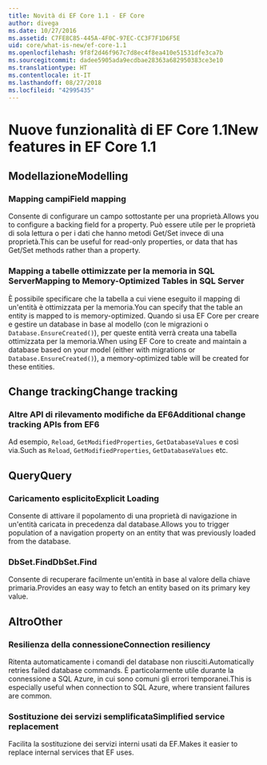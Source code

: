 ```yaml
---
title: Novità di EF Core 1.1 - EF Core
author: divega
ms.date: 10/27/2016
ms.assetid: C7FE8C85-445A-4F0C-97EC-CC3F7F1D6F5E
uid: core/what-is-new/ef-core-1.1
ms.openlocfilehash: 9f8f2d46f967c7d8ec4f8ea410e51531dfe3ca7b
ms.sourcegitcommit: dadee5905ada9ecdbae28363a682950383ce3e10
ms.translationtype: HT
ms.contentlocale: it-IT
ms.lasthandoff: 08/27/2018
ms.locfileid: "42995435"
---
```

# <a name="new-features-in-ef-core-11"></a><span data-ttu-id="135d2-102">Nuove funzionalità di EF Core 1.1</span><span class="sxs-lookup"><span data-stu-id="135d2-102">New features in EF Core 1.1</span></span>

## <a name="modelling"></a><span data-ttu-id="135d2-103">Modellazione</span><span class="sxs-lookup"><span data-stu-id="135d2-103">Modelling</span></span>
### <a name="field-mapping"></a><span data-ttu-id="135d2-104">Mapping campi</span><span class="sxs-lookup"><span data-stu-id="135d2-104">Field mapping</span></span>
<span data-ttu-id="135d2-105">Consente di configurare un campo sottostante per una proprietà.</span><span class="sxs-lookup"><span data-stu-id="135d2-105">Allows you to configure a backing field for a property.</span></span> <span data-ttu-id="135d2-106">Può essere utile per le proprietà di sola lettura o per i dati che hanno metodi Get/Set invece di una proprietà.</span><span class="sxs-lookup"><span data-stu-id="135d2-106">This can be useful for read-only properties, or data that has Get/Set methods rather than a property.</span></span>
### <a name="mapping-to-memory-optimized-tables-in-sql-server"></a><span data-ttu-id="135d2-107">Mapping a tabelle ottimizzate per la memoria in SQL Server</span><span class="sxs-lookup"><span data-stu-id="135d2-107">Mapping to Memory-Optimized Tables in SQL Server</span></span>
<span data-ttu-id="135d2-108">È possibile specificare che la tabella a cui viene eseguito il mapping di un'entità è ottimizzata per la memoria.</span><span class="sxs-lookup"><span data-stu-id="135d2-108">You can specify that the table an entity is mapped to is memory-optimized.</span></span> <span data-ttu-id="135d2-109">Quando si usa EF Core per creare e gestire un database in base al modello (con le migrazioni o `Database.EnsureCreated()`), per queste entità verrà creata una tabella ottimizzata per la memoria.</span><span class="sxs-lookup"><span data-stu-id="135d2-109">When using EF Core to create and maintain a database based on your model (either with migrations or `Database.EnsureCreated()`), a memory-optimized table will be created for these entities.</span></span>

## <a name="change-tracking"></a><span data-ttu-id="135d2-110">Change tracking</span><span class="sxs-lookup"><span data-stu-id="135d2-110">Change tracking</span></span>
### <a name="additional-change-tracking-apis-from-ef6"></a><span data-ttu-id="135d2-111">Altre API di rilevamento modifiche da EF6</span><span class="sxs-lookup"><span data-stu-id="135d2-111">Additional change tracking APIs from EF6</span></span>
<span data-ttu-id="135d2-112">Ad esempio, `Reload`, `GetModifiedProperties`, `GetDatabaseValues` e così via.</span><span class="sxs-lookup"><span data-stu-id="135d2-112">Such as `Reload`, `GetModifiedProperties`, `GetDatabaseValues` etc.</span></span>

## <a name="query"></a><span data-ttu-id="135d2-113">Query</span><span class="sxs-lookup"><span data-stu-id="135d2-113">Query</span></span>
### <a name="explicit-loading"></a><span data-ttu-id="135d2-114">Caricamento esplicito</span><span class="sxs-lookup"><span data-stu-id="135d2-114">Explicit Loading</span></span>
<span data-ttu-id="135d2-115">Consente di attivare il popolamento di una proprietà di navigazione in un'entità caricata in precedenza dal database.</span><span class="sxs-lookup"><span data-stu-id="135d2-115">Allows you to trigger population of a navigation property on an entity that was previously loaded from the database.</span></span>
### <a name="dbsetfind"></a><span data-ttu-id="135d2-116">DbSet.Find</span><span class="sxs-lookup"><span data-stu-id="135d2-116">DbSet.Find</span></span>
<span data-ttu-id="135d2-117">Consente di recuperare facilmente un'entità in base al valore della chiave primaria.</span><span class="sxs-lookup"><span data-stu-id="135d2-117">Provides an easy way to fetch an entity based on its primary key value.</span></span>

## <a name="other"></a><span data-ttu-id="135d2-118">Altro</span><span class="sxs-lookup"><span data-stu-id="135d2-118">Other</span></span>
### <a name="connection-resiliency"></a><span data-ttu-id="135d2-119">Resilienza della connessione</span><span class="sxs-lookup"><span data-stu-id="135d2-119">Connection resiliency</span></span>
<span data-ttu-id="135d2-120">Ritenta automaticamente i comandi del database non riusciti.</span><span class="sxs-lookup"><span data-stu-id="135d2-120">Automatically retries failed database commands.</span></span> <span data-ttu-id="135d2-121">È particolarmente utile durante la connessione a SQL Azure, in cui sono comuni gli errori temporanei.</span><span class="sxs-lookup"><span data-stu-id="135d2-121">This is especially useful when connection to SQL Azure, where transient failures are common.</span></span>
### <a name="simplified-service-replacement"></a><span data-ttu-id="135d2-122">Sostituzione dei servizi semplificata</span><span class="sxs-lookup"><span data-stu-id="135d2-122">Simplified service replacement</span></span>
<span data-ttu-id="135d2-123">Facilita la sostituzione dei servizi interni usati da EF.</span><span class="sxs-lookup"><span data-stu-id="135d2-123">Makes it easier to replace internal services that EF uses.</span></span>
